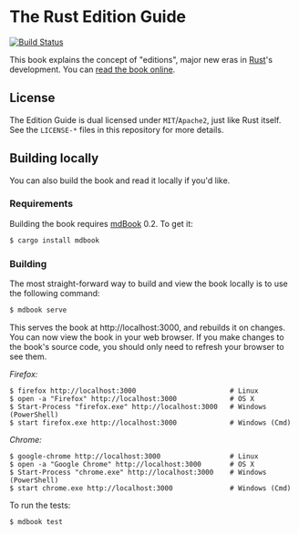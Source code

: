 # The Rust Edition Guide

[![Build Status](https://travis-ci.org/rust-lang-nursery/edition-guide.svg?branch=master)](https://travis-ci.org/rust-lang-nursery/edition-guide)

This book explains the concept of "editions", major new eras in [Rust]'s
development. You can [read the book
online](https://doc.rust-lang.org/nightly/edition-guide/).

[Rust]: https://www.rust-lang.org/

## License

The Edition Guide is dual licensed under `MIT`/`Apache2`, just like Rust itself.
See the `LICENSE-*` files in this repository for more details.

## Building locally

You can also build the book and read it locally if you'd like.

### Requirements

Building the book requires [mdBook] 0.2. To get it:

[mdBook]: https://github.com/azerupi/mdBook

```bash
$ cargo install mdbook
```

### Building

The most straight-forward way to build and view the book locally is to use the following command:
```bash
$ mdbook serve
```

This serves the book at http://localhost:3000, and rebuilds it on changes.
You can now view the book in your web browser. If you make changes to the book's source code, 
you should only need to refresh your browser to see them.

_Firefox:_

```shell
$ firefox http://localhost:3000                       # Linux
$ open -a "Firefox" http://localhost:3000             # OS X
$ Start-Process "firefox.exe" http://localhost:3000   # Windows (PowerShell)
$ start firefox.exe http://localhost:3000             # Windows (Cmd)
```

_Chrome:_

```shell
$ google-chrome http://localhost:3000                 # Linux
$ open -a "Google Chrome" http://localhost:3000       # OS X
$ Start-Process "chrome.exe" http://localhost:3000    # Windows (PowerShell)
$ start chrome.exe http://localhost:3000              # Windows (Cmd)
```

To run the tests:

```bash
$ mdbook test
```
